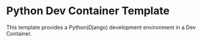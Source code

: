 # Python Dev Container Template
This template provides a Python(Django) development environment in a Dev Container.
